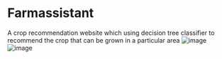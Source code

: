 # Farmassistant
A crop recommendation website which using decision tree classifier to recommend the crop that can be grown in a particular area
![image](https://user-images.githubusercontent.com/78313062/222262509-3b195288-a042-4c5b-96c2-91f9b9334942.png)
![image](https://user-images.githubusercontent.com/78313062/222262593-eae6bb3f-2b65-4178-9483-f7797109d370.png)
